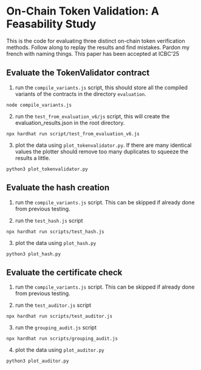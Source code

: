 # On-Chain Token Validation: A Feasability Study
This is the code for evaluating three distinct on-chain token verification methods. Follow along to replay the results and find mistakes. Pardon my french with naming things. This paper has been accepted at ICBC'25


## Evaluate the TokenValidator contract

1. run the `compile_variants.js` script, this should store all the compiled variants of the contracts in the directory `evaluation`.

```node compile_variants.js```

2. run the `test_from_evaluation_v6/js` script, this will create the evaluation_results.json in the root directory.

```npx hardhat run script/test_from_evaluation_v6.js```

3. plot the data using `plot_tokenvalidator.py`. If there are many identical values the plotter should remove too many duplicates to squeeze the results a little.

```python3 plot_tokenvalidator.py```

## Evaluate the hash creation

1. run the `compile_variants.js` script. This can be skipped if already done from previous testing.

2. run the `test_hash.js` script

```npx hardhat run scripts/test_hash.js```

3. plot the data using `plot_hash.py`

```python3 plot_hash.py```

## Evaluate the certificate check

1. run the `compile_variants.js` script. This can be skipped if already done from previous testing.

2. run the `test_auditor.js` script

```npx hardhat run scripts/test_auditor.js```

3. run the `grouping_audit.js` script

```npx hardhat run scripts/grouping_audit.js```

4. plot the data using `plot_auditor.py`

```python3 plot_auditor.py```
